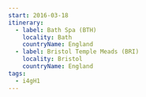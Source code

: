 ```yaml
---
start: 2016-03-18
itinerary:
  - label: Bath Spa (BTH)
    locality: Bath
    countryName: England
  - label: Bristol Temple Meads (BRI)
    locality: Bristol
    countryName: England
tags:
  - i4gH1
---
```

